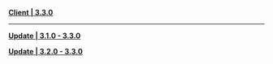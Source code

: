 **[Client | 3.3.0](https://autopatchcn.yuanshen.com/client_app/download/pc_zip/20221128113626_LSJsjaUDgixXmWnd/YuanShen_3.3.0.zip)**

---

**[Update | 3.1.0 - 3.3.0](https://autopatchcn.yuanshen.com/client_app/update/hk4e_cn/18/game_3.1.0_3.3.0_hdiff_4SRgOFaXu2sYxLTM.zip)**

**[Update | 3.2.0 - 3.3.0](https://autopatchcn.yuanshen.com/client_app/update/hk4e_cn/18/game_3.2.0_3.3.0_hdiff_06STMj1gxyYbPCR5.zip)**

